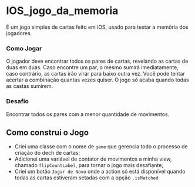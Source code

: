 # IOS_jogo_da_memoria
É um jogo simples de cartas feito em iOS, usado para testar a memória dos jogadores.

### Como Jogar
O jogador deve encontrar todos os pares de cartas, revelando as cartas de duas em duas. Caso encontre um par, o mesmo sumirá imediatamente, caso contrário, as cartas irão virar para baixo outra vez. Você pode tentar acertar a combinação quantas vezes quiser. O jogo só acaba quando todas as castas sumirem.

### Desafio
Encontrar todos os pares com a menor quantidade de movimentos.

## Como construi o Jogo
* Criei uma classe com o nome de `game` que gerencia todo o processo de criação do dech de cartas;
* Adicionei uma variável de contator de movimentos a minha view, chamado `flipCountLabel`, para tornar o jogo mais desafiante;
* Criei um botão `Jogar de Novo` onde a action só está disponível quando todas as cartas estiveram setadas com a opção `.isMatched`

